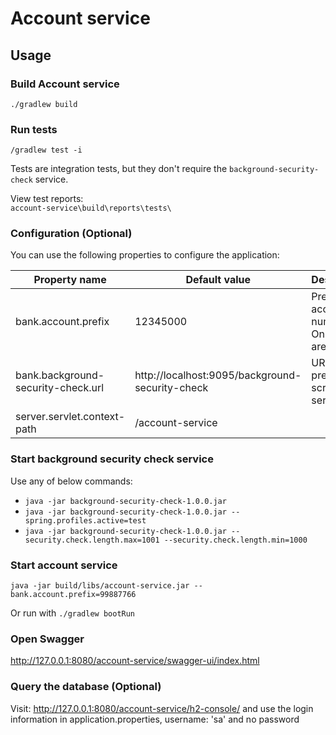 # Account service

## Usage

### Build Account service

`./gradlew build`

### Run tests

`/gradlew test -i`

Tests are integration tests, but they don't require the `background-security-check` service.

View test reports:  
`account-service\build\reports\tests\`

### Configuration (Optional)

You can use the following properties to configure the application:

| Property name                      | Default value                                   | Description                                        | 
|------------------------------------|-------------------------------------------------|----------------------------------------------------|
| bank.account.prefix                | 12345000                                        | Prefix for account number. Only digits are allowed |
| bank.background-security-check.url | http://localhost:9095/background-security-check | URL for the pre-screening service                  |
| server.servlet.context-path        | /account-service                                |                                                    |

### Start background security check service

Use any of below commands:

- `java -jar background-security-check-1.0.0.jar`
- `java -jar background-security-check-1.0.0.jar --spring.profiles.active=test`
- `java -jar background-security-check-1.0.0.jar --security.check.length.max=1001 --security.check.length.min=1000`

### Start account service

`java -jar build/libs/account-service.jar --bank.account.prefix=99887766`

Or run with
`./gradlew bootRun`

### Open Swagger

http://127.0.0.1:8080/account-service/swagger-ui/index.html

### Query the database (Optional)

Visit: http://127.0.0.1:8080/account-service/h2-console/ and use the login information in application.properties, 
username: 'sa' and no password